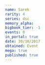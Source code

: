 ```yaml
---
name: Sarek
rarity: 4
series: dsc
memory_alpha:
bigbook_tier: -1
events: 0
in_portal: true
date: 30/10/2017
obtained: Event
mega: true
published: true
---
```



